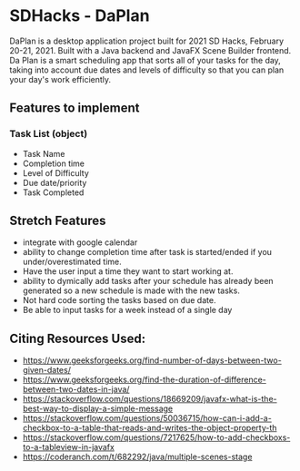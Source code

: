# SDHacks - DaPlan
DaPlan is a desktop application project built for 2021 SD Hacks, February 20-21, 2021. Built with a Java backend and JavaFX Scene Builder frontend. Da Plan is a smart scheduling app that sorts all of your tasks for the day, taking into account due dates and levels of difficulty so that you can plan your day's work efficiently.

## Features to implement 

### Task List (object)
- Task Name
- Completion time 
- Level of Difficulty 
- Due date/priority 
- Task Completed

## Stretch Features 
- integrate with google calendar 
- ability to change completion time after task is started/ended if you under/overestimated time.
- Have the user input a time they want to start working at. 
- ability to dymically add tasks after your schedule has already been generated so a new schedule is made with the new tasks. 
- Not hard code sorting the tasks based on due date. 
- Be able to input tasks for a week instead of a single day 

## Citing Resources Used:
- https://www.geeksforgeeks.org/find-number-of-days-between-two-given-dates/
- https://www.geeksforgeeks.org/find-the-duration-of-difference-between-two-dates-in-java/
- https://stackoverflow.com/questions/18669209/javafx-what-is-the-best-way-to-display-a-simple-message
- https://stackoverflow.com/questions/50036715/how-can-i-add-a-checkbox-to-a-table-that-reads-and-writes-the-object-property-th
- https://stackoverflow.com/questions/7217625/how-to-add-checkboxs-to-a-tableview-in-javafx
- https://coderanch.com/t/682292/java/multiple-scenes-stage
